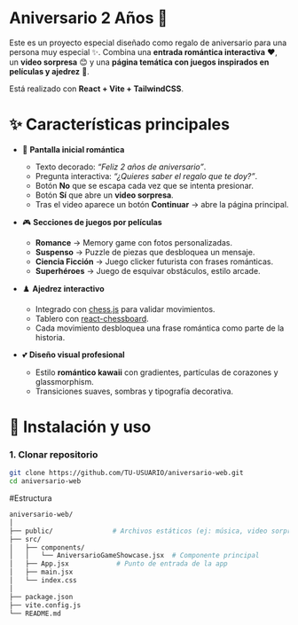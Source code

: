 # Aniversario 2 Años 🥰

Este es un proyecto especial diseñado como regalo de aniversario para una persona muy especial ✨️.
Combina una **entrada romántica interactiva** ♥️, un **video sorpresa** 😊 y una **página temática con juegos inspirados en películas y ajedrez** 🥰.

Está realizado con **React + Vite + TailwindCSS**. 

# ✨ Características principales

- 🌸 **Pantalla inicial romántica**  
  - Texto decorado: *“Feliz 2 años de aniversario”*.  
  - Pregunta interactiva: *“¿Quieres saber el regalo que te doy?”*.  
  - Botón **No** que se escapa cada vez que se intenta presionar.  
  - Botón **Sí** que abre un **video sorpresa**.  
  - Tras el video aparece un botón **Continuar** → abre la página principal.  

- 🎮 **Secciones de juegos por películas**  
  - **Romance** → Memory game con fotos personalizadas.  
  - **Suspenso** → Puzzle de piezas que desbloquea un mensaje.  
  - **Ciencia Ficción** → Juego clicker futurista con frases románticas.  
  - **Superhéroes** → Juego de esquivar obstáculos, estilo arcade.  

- ♟️ **Ajedrez interactivo**  
  - Integrado con [chess.js](https://github.com/jhlywa/chess.js) para validar movimientos.  
  - Tablero con [react-chessboard](https://github.com/Clariity/react-chessboard).  
  - Cada movimiento desbloquea una frase romántica como parte de la historia.  

- 💕 **Diseño visual profesional**  
  - Estilo **romántico kawaii** con gradientes, partículas de corazones y glassmorphism.  
  - Transiciones suaves, sombras y tipografía decorativa.  

# 🚀 Instalación y uso

### 1. Clonar repositorio
```bash
git clone https://github.com/TU-USUARIO/aniversario-web.git
cd aniversario-web
```

#Estructura
```bash
aniversario-web/
│
├── public/               # Archivos estáticos (ej: música, video sorpresa)
├── src/
│   ├── components/
│   │   └── AniversarioGameShowcase.jsx  # Componente principal
│   ├── App.jsx            # Punto de entrada de la app
│   ├── main.jsx
│   └── index.css
│
├── package.json
├── vite.config.js
└── README.md

